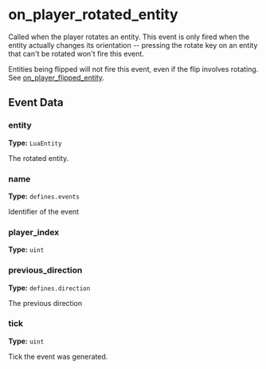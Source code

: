 # on_player_rotated_entity

Called when the player rotates an entity. This event is only fired when the entity actually changes its orientation -- pressing the rotate key on an entity that can't be rotated won't fire this event.

Entities being flipped will not fire this event, even if the flip involves rotating. See [on_player_flipped_entity](runtime:on_player_flipped_entity).

## Event Data

### entity

**Type:** `LuaEntity`

The rotated entity.

### name

**Type:** `defines.events`

Identifier of the event

### player_index

**Type:** `uint`

### previous_direction

**Type:** `defines.direction`

The previous direction

### tick

**Type:** `uint`

Tick the event was generated.

